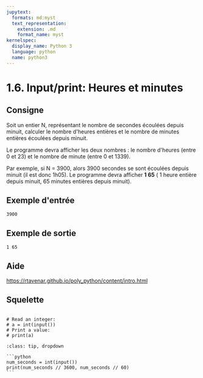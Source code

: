 ```yaml
---
jupytext:
  formats: md:myst
  text_representation:
    extension: .md
    format_name: myst
kernelspec:
  display_name: Python 3
  language: python
  name: python3
---
```


# 1.6. Input/print: Heures et minutes

## Consigne

Soit un entier N, représentant le nombre de secondes écoulées depuis minuit, calculer le nombre d'heures entières et le nombre de minutes entières écoulées depuis minuit.


Le programme devra afficher les deux nombres : le nombre d'heures (entre 0 et 23) et le nombre de minute (entre 0 et 1339).


Par exemple, si N = 3900, alors 3900 secondes se sont écoulées depuis minuit (il est donc 1h05). Le programme devra afficher **1 65** ( 1 heure entière depuis minuit, 65 minutes entières depuis minuit).

## Exemple d'entrée

```
3900
```

## Exemple de sortie

```
1 65
```

## Aide

https://rtavenar.github.io/poly_python/content/intro.html

## Squelette

```{code-cell} ipython3

# Read an integer:
# a = int(input())
# Print a value:
# print(a)

```

````{admonition} Cliquez ici pour voir la solution
:class: tip, dropdown

```python
num_seconds = int(input())
print(num_seconds // 3600, num_seconds // 60)
```
````
